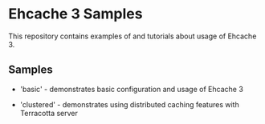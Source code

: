 # Ehcache 3 Samples

This repository contains examples of and tutorials about usage of Ehcache 3.


## Samples

 - 'basic' - demonstrates basic configuration and usage of Ehcache 3

 - 'clustered' - demonstrates using distributed caching features with Terracotta server

 
